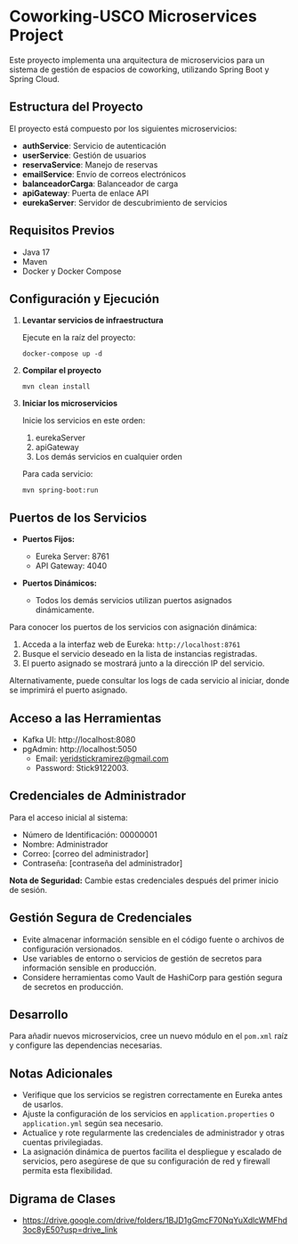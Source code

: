# Coworking-USCO Microservices Project

Este proyecto implementa una arquitectura de microservicios para un sistema de gestión de espacios de coworking, utilizando Spring Boot y Spring Cloud.

## Estructura del Proyecto

El proyecto está compuesto por los siguientes microservicios:

- **authService**: Servicio de autenticación
- **userService**: Gestión de usuarios
- **reservaService**: Manejo de reservas
- **emailService**: Envío de correos electrónicos
- **balanceadorCarga**: Balanceador de carga
- **apiGateway**: Puerta de enlace API
- **eurekaServer**: Servidor de descubrimiento de servicios

## Requisitos Previos

- Java 17
- Maven
- Docker y Docker Compose

## Configuración y Ejecución

1. **Levantar servicios de infraestructura**

   Ejecute en la raíz del proyecto:

   ```
   docker-compose up -d
   ```

2. **Compilar el proyecto**

   ```
   mvn clean install
   ```

3. **Iniciar los microservicios**

   Inicie los servicios en este orden:

   1. eurekaServer
   2. apiGateway
   3. Los demás servicios en cualquier orden

   Para cada servicio:

   ```
   mvn spring-boot:run
   ```

## Puertos de los Servicios

- **Puertos Fijos:**
  - Eureka Server: 8761
  - API Gateway: 4040

- **Puertos Dinámicos:**
  - Todos los demás servicios utilizan puertos asignados dinámicamente.

Para conocer los puertos de los servicios con asignación dinámica:

1. Acceda a la interfaz web de Eureka: `http://localhost:8761`
2. Busque el servicio deseado en la lista de instancias registradas.
3. El puerto asignado se mostrará junto a la dirección IP del servicio.

Alternativamente, puede consultar los logs de cada servicio al iniciar, donde se imprimirá el puerto asignado.

## Acceso a las Herramientas

- Kafka UI: http://localhost:8080
- pgAdmin: http://localhost:5050
  - Email: yeridstickramirez@gmail.com
  - Password: Stick9122003.

## Credenciales de Administrador

Para el acceso inicial al sistema:

- Número de Identificación: 00000001
- Nombre: Administrador
- Correo: [correo del administrador]
- Contraseña: [contraseña del administrador]

**Nota de Seguridad:** Cambie estas credenciales después del primer inicio de sesión.

## Gestión Segura de Credenciales

- Evite almacenar información sensible en el código fuente o archivos de configuración versionados.
- Use variables de entorno o servicios de gestión de secretos para información sensible en producción.
- Considere herramientas como Vault de HashiCorp para gestión segura de secretos en producción.

## Desarrollo

Para añadir nuevos microservicios, cree un nuevo módulo en el `pom.xml` raíz y configure las dependencias necesarias.

## Notas Adicionales

- Verifique que los servicios se registren correctamente en Eureka antes de usarlos.
- Ajuste la configuración de los servicios en `application.properties` o `application.yml` según sea necesario.
- Actualice y rote regularmente las credenciales de administrador y otras cuentas privilegiadas.
- La asignación dinámica de puertos facilita el despliegue y escalado de servicios, pero asegúrese de que su configuración de red y firewall permita esta flexibilidad.

## Digrama de Clases 
- https://drive.google.com/drive/folders/1BJD1gGmcF70NqYuXdlcWMFhd3oc8yE50?usp=drive_link
